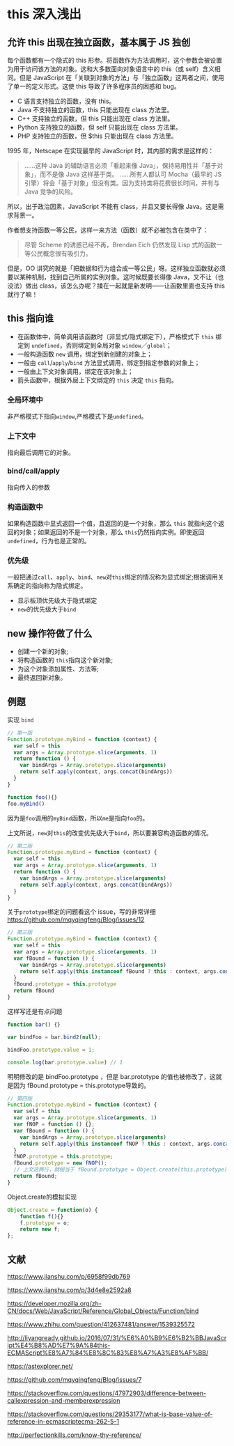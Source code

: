# this 深入浅出

## 允许 this 出现在独立函数，基本属于 JS 独创

每个函数都有一个隐式的 this 形参。将函数作为方法调用时，这个参数会被设置为用于访问该方法的对象。这和大多数面向对象语言中的 this（或 self）含义相同。但是 JavaScript 在「关联到对象的方法」与「独立函数」这两者之间，使用了单一的定义形式。这使 this 导致了许多程序员的困惑和 bug。

* C 语言支持独立的函数，没有 this。
* Java 不支持独立的函数，this 只能出现在 class 方法里。
* C++ 支持独立的函数，但 this 只能出现在 class 方法里。
* Python 支持独立的函数，但 self 只能出现在 class 方法里。
* PHP 支持独立的函数，但 $this 只能出现在 class 方法里。

1995 年，Netscape 在实现最早的 JavaScript 时，其内部的需求是这样的：

> ……这种 Java 的辅助语言必须「看起来像 Java」，保持易用性并「基于对象」，而不是像 Java 这样基于类。
……所有人都认可 Mocha（最早的 JS 引擎）将会「基于对象」但没有类。因为支持类将花费很长时间，并有与 Java 竞争的风险。

所以，出于政治因素，JavaScript 不能有 class，并且又要长得像 Java。这是需求背景一。

作者想支持函数一等公民，这样一来方法（函数）就不必被包含在类中了：

> 尽管 Scheme 的诱惑已经不再，Brendan Eich 仍然发现 Lisp 式的函数一等公民概念很有吸引力。

但是，OO 讲究的就是「把数据和行为组合成一等公民」呀。这样独立函数就必须要以某种机制，找到自己所属的实例对象。这时候既要长得像 Java，又不让（也没法）做出 class，该怎么办呢？揉在一起就是新发明——让函数里面也支持 this 就行了嘛！

## this 指向谁

* 在函数体中，简单调用该函数时（非显式/隐式绑定下），严格模式下 `this` 绑定到 `undefined`，否则绑定到全局对象 `window`／`global`；
* 一般构造函数 `new` 调用，绑定到新创建的对象上；
* 一般由 `call`/`apply`/`bind` 方法显式调用，绑定到指定参数的对象上；
* 一般由上下文对象调用，绑定在该对象上；
* 箭头函数中，根据外层上下文绑定的 `this` 决定 `this` 指向。

### 全局环境中

非严格模式下指向`window`,严格模式下是`undefined`。

### 上下文中

指向最后调用它的对象。

### bind/call/apply

指向传入的参数

### 构造函数中

如果构造函数中显式返回一个值，且返回的是一个对象，那么 `this` 就指向这个返回的对象；如果返回的不是一个对象，那么 `this`仍然指向实例。即使返回`undefined`，行为也是正常的。

### 优先级

一般把通过`call`、`apply`、`bind`、`new`对`this`绑定的情况称为显式绑定;根据调用关系确定的指向称为隐式绑定。

* 显示板顶优先级大于隐式绑定
* `new`的优先级大于`bind`

## new 操作符做了什么

* 创建一个新的对象;
* 将构造函数的 `this`指向这个新对象;
* 为这个对象添加属性、方法等;
* 最终返回新对象。

## 例题

实现 `bind`

```javascript
// 第一版
Function.prototype.myBind = function (context) {
  var self = this
  var args = Array.prototype.slice(arguments, 1)
  return function () {
    var bindArgs = Array.prototype.slice(arguments)
    return self.apply(context, args.concat(bindArgs))
  }
}
```

```javascript
function foo(){}
foo.myBind()
```

因为是`foo`调用的`myBind`函数，所以`me`是指向`foo`的。

上文所说，`new`对`this`的改变优先级大于`bind`，所以要兼容构造函数的情况。

```javascript
// 第二版
Function.prototype.myBind = function (context) {
  var self = this
  var args = Array.prototype.slice(arguments, 1)
  return function () {
    var bindArgs = Array.prototype.slice(arguments)
    return self.apply(context, args.concat(bindArgs))
  }
}
```

关于`prototype`绑定的问题看这个 issue，写的非常详细 https://github.com/mqyqingfeng/Blog/issues/12

```javascript
// 第三版
Function.prototype.myBind = function (context) {
  var self = this
  var args = Array.prototype.slice(arguments, 1)
  var fBound = function () {
    var bindArgs = Array.prototype.slice(arguments)
    return self.apply(this instanceof fBound ? this : context, args.concat(bindArgs))
  }
  fBound.prototype = this.prototype
  return fBound
}
```

这样写还是有点问题

```javascript
function bar() {}

var bindFoo = bar.bind2(null);

bindFoo.prototype.value = 1;

console.log(bar.prototype.value) // 1
```

明明修改的是 bindFoo.prototype ，但是 bar.prototype 的值也被修改了，这就是因为 fBound.prototype = this.prototype导致的。

```javascript
// 第四版
Function.prototype.myBind = function (context) {
  var self = this
  var args = Array.prototype.slice(arguments, 1)
  var fNOP = function () {};
  var fBound = function () {
    var bindArgs = Array.prototype.slice(arguments)
    return self.apply(this instanceof fNOP ? this : context, args.concat(bindArgs))
  }
  fNOP.prototype = this.prototype;
  fBound.prototype = new fNOP();
  // 上文这两行，就相当于 fBound.prototype = Object.create(this.prototype)
  return fBound;
}
```

Object.create的模拟实现

```javascript
Object.create = function(o) {
    function f(){}
    f.prototype = o;
    return new f;
};
```

## 文献

https://www.jianshu.com/p/6958f99db769

https://www.jianshu.com/p/3d4e8e2592a8

https://developer.mozilla.org/zh-CN/docs/Web/JavaScript/Reference/Global_Objects/Function/bind

https://www.zhihu.com/question/412637481/answer/1539325572

http://liyangready.github.io/2016/07/31/%E6%A0%B9%E6%B2%BBJavaScript%E4%B8%AD%E7%9A%84this-ECMAScript%E8%A7%84%E8%8C%83%E8%A7%A3%E8%AF%BB/

https://astexplorer.net/

https://github.com/mqyqingfeng/Blog/issues/7

https://stackoverflow.com/questions/47972903/difference-between-callexpression-and-memberexpression

https://stackoverflow.com/questions/29353177/what-is-base-value-of-reference-in-ecmascriptecma-262-5-1

http://perfectionkills.com/know-thy-reference/